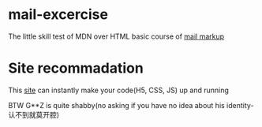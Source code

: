 # mail-excercise
The little skill test of MDN over HTML basic course of <a href="https://developer.mozilla.org/en-US/docs/Learn/HTML/Introduction_to_HTML/Marking_up_a_letter" title="Try it?">mail markup</a>
# Site recommadation
This [site](https://jsfiddle.net/) can instantly make your code(H5, CSS, JS) up and running

BTW G**Z is quite shabby(no asking if you have no idea about his identity-认不到就莫开腔)
